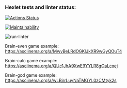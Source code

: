 ### Hexlet tests and linter status:
[![Actions Status](https://github.com/AvailableGrigory/frontend-project-lvl1/workflows/hexlet-check/badge.svg)](https://github.com/AvailableGrigory/frontend-project-lvl1/actions)

[![Maintainability](https://api.codeclimate.com/v1/badges/a99a88d28ad37a79dbf6/maintainability)](https://codeclimate.com/github/codeclimate/codeclimate/maintainability)

![run-linter](https://github.com/AvailableGrigory/frontend-project-lvl1/actions/workflows/run-linter.yml/badge.svg)

Brain-even game example: https://asciinema.org/a/MwvBeLRdOGKlJkXR9wGyQOuT4

Brain-calc game example: https://asciinema.org/a/QUc1JhA9XwE9YYLR8gOaLcoej

Brain-gcd game example: https://asciinema.org/a/wLBirrLuyNaTMGYL0zCMtyk2s